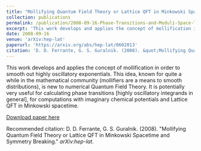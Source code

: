 ```yaml
---
title: "Mollifying Quantum Field Theory or Lattice QFT in Minkowski Spacetime and Symmetry Breaking"
collection: publications
permalink: /publication/2008-09-16-Phase-Transitions-and-Moduli-Space-Topology
excerpt: 'This work develops and applies the concept of mollification in order to smooth out highly oscillatory exponentials. This idea, known for quite a while in the mathematical community (mollifiers are a means to smooth distributions), is new to numerical Quantum Field Theory. It is potentially very useful for calculating phase transitions [highly oscillatory integrands in general], for computations with imaginary chemical potentials and Lattice QFT in Minkowski spacetime.'
date: 2008-09-16
venue: 'arXiv:hep-lat'
paperurl: 'https://arxiv.org/abs/hep-lat/0602013'
citation: 'D. D. Ferrante, G. S. Guralnik. (2008). &quot;Mollifying Quantum Field Theory or Lattice QFT in Minkowski Spacetime and Symmetry Breaking.&quot; <i>arXiv:hep-lat</i>.'
---
```

This work develops and applies the concept of mollification in order to smooth out highly oscillatory exponentials. This idea, known for quite a while in the mathematical community (mollifiers are a means to smooth distributions), is new to numerical Quantum Field Theory. It is potentially very useful for calculating phase transitions [highly oscillatory integrands in general], for computations with imaginary chemical potentials and Lattice QFT in Minkowski spacetime.

[Download paper here](https://arxiv.org/abs/hep-lat/0602013)

Recommended citation: D. D. Ferrante, G. S. Guralnik. (2008). "Mollifying Quantum Field Theory or Lattice QFT in Minkowski Spacetime and Symmetry Breaking." <i>arXiv:hep-lat</i>.
